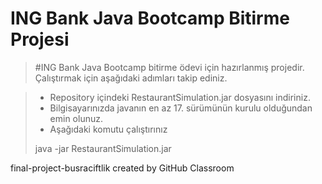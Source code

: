 # ING Bank Java Bootcamp Bitirme Projesi

> #ING Bank Java Bootcamp bitirme ödevi için hazırlanmış projedir. Çalıştırmak için aşağıdaki adımları takip ediniz.

> - Repository içindeki RestaurantSimulation.jar dosyasını indiriniz.
> - Bilgisayarınızda javanın en az 17. sürümünün kurulu olduğundan emin olunuz.
> - Aşağıdaki komutu çalıştırınız
> 
>  java -jar RestaurantSimulation.jar

   

final-project-busraciftlik created by GitHub Classroom

